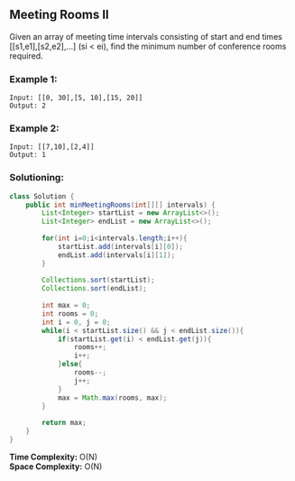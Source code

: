 ## Meeting Rooms II

Given an array of meeting time intervals consisting of start and end times [[s1,e1],[s2,e2],...] (si < ei), find the minimum number of conference rooms required.


### Example 1:
```
Input: [[0, 30],[5, 10],[15, 20]]
Output: 2
```


### Example 2:
```
Input: [[7,10],[2,4]]
Output: 1
```

 ### Solutioning:

```java
class Solution {
    public int minMeetingRooms(int[][] intervals) {
        List<Integer> startList = new ArrayList<>();
        List<Integer> endList = new ArrayList<>();
        
        for(int i=0;i<intervals.length;i++){
            startList.add(intervals[i][0]);
            endList.add(intervals[i][1]);
        }
        
        Collections.sort(startList);
        Collections.sort(endList);
        
        int max = 0;
        int rooms = 0;
        int i = 0, j = 0;
        while(i < startList.size() && j < endList.size()){
            if(startList.get(i) < endList.get(j)){
                rooms++;
                i++;
            }else{
                rooms--;
                j++;
            }
            max = Math.max(rooms, max);
        }
        
        return max;
    }
}
```  
**Time Complexity:** O(N)  
**Space Complexity:**  O(N) 
